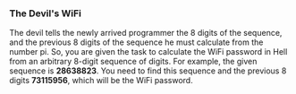 ### The Devil's WiFi

The devil tells the newly arrived programmer the 8 digits of the sequence, and the previous 8 digits of the sequence he must calculate from the number pi.
So, you are given the task to calculate the WiFi password in Hell from an arbitrary 8-digit sequence of digits.
For example, the given sequence is __28638823__.
You need to find this sequence and the previous 8 digits __73115956__, which will be the WiFi password.

